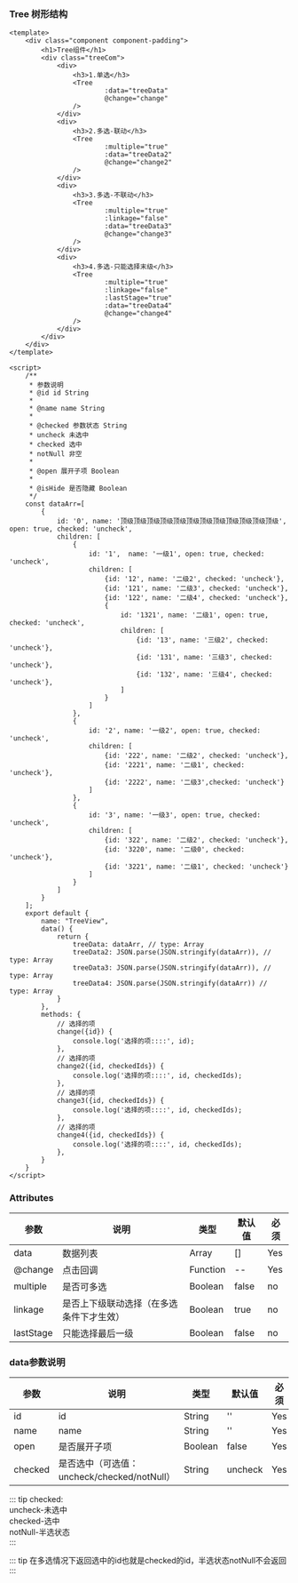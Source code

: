 ### Tree 树形结构

<template>
    <div class="component component-padding">
        <h1>Tree组件</h1>
        <div class="treeCom">
            <div>
                <h3>1.单选</h3>
                <Tree
                        :data="treeData"
                        @change="change"
                />
            </div>
            <div>
                <h3>2.多选-联动</h3>
                <Tree
                        :multiple="true"
                        :data="treeData2"
                        @change="change2"
                />
            </div>
            <div>
                <h3>3.多选-不联动</h3>
                <Tree
                        :multiple="true"
                        :linkage="false"
                        :data="treeData3"
                        @change="change3"
                />
            </div>
            <div>
                <h3>4.多选-只能选择末级</h3>
                <Tree
                        :multiple="true"
                        :linkage="false"
                        :lastStage="true"
                        :data="treeData4"
                        @change="change4"
                />
            </div>
        </div>
    </div>
</template>

<script>
    /**
     * 参数说明
     * @id id String
     *
     * @name name String
     *
     * @checked 参数状态 String
     * uncheck 未选中
     * checked 选中
     * notNull 非空
     *
     * @open 展开子项 Boolean
     *
     * @isHide 是否隐藏 Boolean
     */
    const dataArr=[
        {
            id: '0', name: '顶级顶级顶级顶级顶级顶级顶级顶级顶级顶级顶级顶级', open: true, checked: 'uncheck',
            children: [
                {
                    id: '1',  name: '一级1', open: true, checked: 'uncheck',
                    children: [
                        {id: '12', name: '二级2', checked: 'uncheck'},
                        {id: '121', name: '二级3', checked: 'uncheck'},
                        {id: '122', name: '二级4', checked: 'uncheck'},
                        {
                            id: '1321', name: '二级1', open: true, checked: 'uncheck',
                            children: [
                                {id: '13', name: '三级2', checked: 'uncheck'},
                                {id: '131', name: '三级3', checked: 'uncheck'},
                                {id: '132', name: '三级4', checked: 'uncheck'},
                            ]
                        }
                    ]
                },
                {
                    id: '2', name: '一级2', open: true, checked: 'uncheck',
                    children: [
                        {id: '222', name: '二级2', checked: 'uncheck'},
                        {id: '2221', name: '二级1', checked: 'uncheck'},
                        {id: '2222', name: '二级3',checked: 'uncheck'}
                    ]
                },
                {
                    id: '3', name: '一级3', open: true, checked: 'uncheck',
                    children: [
                        {id: '322', name: '二级2', checked: 'uncheck'},
                        {id: '3220', name: '二级0', checked: 'uncheck'},
                        {id: '3221', name: '二级1', checked: 'uncheck'}
                    ]
                }
            ]
        }
    ];
    export default {
        name: "TreeView",
        data() {
            return {
                treeData: dataArr, // type: Array
                treeData2: JSON.parse(JSON.stringify(dataArr)), // type: Array
                treeData3: JSON.parse(JSON.stringify(dataArr)), // type: Array
                treeData4: JSON.parse(JSON.stringify(dataArr)) // type: Array
            }
        },
        methods: {
            // 选择的项
            change({id}) {
                console.log('选择的项::::', id);
            },
            // 选择的项
            change2({id, checkedIds}) {
                console.log('选择的项::::', id, checkedIds);
            },
            // 选择的项
            change3({id, checkedIds}) {
                console.log('选择的项::::', id, checkedIds);
            },
            // 选择的项
            change4({id, checkedIds}) {
                console.log('选择的项::::', id, checkedIds);
            },
        }
    }
</script>

<style lang="stylus" scoped>

.component-padding
    padding-bottom 200px !important
    //width 240px
    .treeCom
        display flex
        justify-content space-between
        width 100%
        > div
            width 190px
            margin-right 24px
            overflow-y auto

</style>


```vue
<template>
    <div class="component component-padding">
        <h1>Tree组件</h1>
        <div class="treeCom">
            <div>
                <h3>1.单选</h3>
                <Tree
                        :data="treeData"
                        @change="change"
                />
            </div>
            <div>
                <h3>2.多选-联动</h3>
                <Tree
                        :multiple="true"
                        :data="treeData2"
                        @change="change2"
                />
            </div>
            <div>
                <h3>3.多选-不联动</h3>
                <Tree
                        :multiple="true"
                        :linkage="false"
                        :data="treeData3"
                        @change="change3"
                />
            </div>
            <div>
                <h3>4.多选-只能选择末级</h3>
                <Tree
                        :multiple="true"
                        :linkage="false"
                        :lastStage="true"
                        :data="treeData4"
                        @change="change4"
                />
            </div>
        </div>
    </div>
</template>

<script>
    /**
     * 参数说明
     * @id id String
     *
     * @name name String
     *
     * @checked 参数状态 String
     * uncheck 未选中
     * checked 选中
     * notNull 非空
     *
     * @open 展开子项 Boolean
     *
     * @isHide 是否隐藏 Boolean
     */
    const dataArr=[
        {
            id: '0', name: '顶级顶级顶级顶级顶级顶级顶级顶级顶级顶级顶级顶级', open: true, checked: 'uncheck',
            children: [
                {
                    id: '1',  name: '一级1', open: true, checked: 'uncheck',
                    children: [
                        {id: '12', name: '二级2', checked: 'uncheck'},
                        {id: '121', name: '二级3', checked: 'uncheck'},
                        {id: '122', name: '二级4', checked: 'uncheck'},
                        {
                            id: '1321', name: '二级1', open: true, checked: 'uncheck',
                            children: [
                                {id: '13', name: '三级2', checked: 'uncheck'},
                                {id: '131', name: '三级3', checked: 'uncheck'},
                                {id: '132', name: '三级4', checked: 'uncheck'},
                            ]
                        }
                    ]
                },
                {
                    id: '2', name: '一级2', open: true, checked: 'uncheck',
                    children: [
                        {id: '222', name: '二级2', checked: 'uncheck'},
                        {id: '2221', name: '二级1', checked: 'uncheck'},
                        {id: '2222', name: '二级3',checked: 'uncheck'}
                    ]
                },
                {
                    id: '3', name: '一级3', open: true, checked: 'uncheck',
                    children: [
                        {id: '322', name: '二级2', checked: 'uncheck'},
                        {id: '3220', name: '二级0', checked: 'uncheck'},
                        {id: '3221', name: '二级1', checked: 'uncheck'}
                    ]
                }
            ]
        }
    ];
    export default {
        name: "TreeView",
        data() {
            return {
                treeData: dataArr, // type: Array
                treeData2: JSON.parse(JSON.stringify(dataArr)), // type: Array
                treeData3: JSON.parse(JSON.stringify(dataArr)), // type: Array
                treeData4: JSON.parse(JSON.stringify(dataArr)) // type: Array
            }
        },
        methods: {
            // 选择的项
            change({id}) {
                console.log('选择的项::::', id);
            },
            // 选择的项
            change2({id, checkedIds}) {
                console.log('选择的项::::', id, checkedIds);
            },
            // 选择的项
            change3({id, checkedIds}) {
                console.log('选择的项::::', id, checkedIds);
            },
            // 选择的项
            change4({id, checkedIds}) {
                console.log('选择的项::::', id, checkedIds);
            },
        }
    }
</script>

```

### Attributes

| 参数     | 说明  | 类型    | 默认值  | 必须    |
| ------- | ---- | ------ | ------- | ------ |
| data    | 数据列表 | Array | [] | Yes     |
| @change   | 点击回调 | Function | -- | Yes     |
| multiple  | 是否可多选 | Boolean | false | no     |
| linkage  | 是否上下级联动选择（在多选条件下才生效） | Boolean | true | no     |
| lastStage  | 只能选择最后一级 | Boolean | false | no     |

### data参数说明

| 参数     | 说明  | 类型    | 默认值  | 必须    |
| ------- | ---- | ------ | ------- | ------ |
| id    | id | String | '' | Yes     |
| name   | name | String | '' | Yes     |
| open   | 是否展开子项 | Boolean | false | Yes     |
| checked   | 是否选中（可选值：uncheck/checked/notNull） | String | uncheck | Yes     |

::: tip
checked:
<br>
uncheck-未选中
<br>
checked-选中
<br>
notNull-半选状态
<br>
:::

::: tip
在多选情况下返回选中的id也就是checked的id，半选状态notNull不会返回
:::
